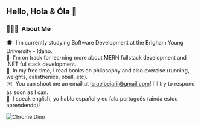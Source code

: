 ## Hello, Hola & Óla 👋

### 👨🏻‍💻 &nbsp;About Me

🎓 &nbsp;I'm currently studying Software Development at the Brigham Young University - Idaho.\
🌱 &nbsp;I'm on track for learning more about MERN fullstack development and .NET fullstack development.\
📖 &nbsp;In my free time, I read books on philosophy and also exercise (running, weights, calisthenics, bball, etc).\
✉️ &nbsp;You can shoot me an email at israelbejarii@gmail.com! I'll try to respond as soon as I can.\
📄 &nbsp;I speak english, yo hablo español y eu falo português (ainda estou aprendendo)!

![Chrome Dino](https://mir-s3-cdn-cf.behance.net/project_modules/max_1200/4ff07986208593.5d9a654e92f36.gif)
